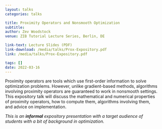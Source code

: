 ```yaml
---
layout: talks
categories: talks

title: Proximity Operators and Nonsmooth Optimization
subtitle: 
author: Zev Woodstock
venue: ZIB Tutorial Lecture Series, Berlin, DE

link-text: Lecture Slides (PDF)
link-download: /media/talks/Prox-Expository.pdf
link: /media/talks/Prox-Expository.pdf

tags: []
date: 2022-03-16
---
```


Proximity operators are tools which use first-order information to
solve optimization problems. However, unlike gradient-based
methods, algorithms involving proximity operators are guaranteed to
work in nonsmooth settings. This expository talk will discuss the
mathematical and numerical properties of proximity operators, how
to compute them, algorithms involving them, and advice on
implementation.

<em>This is an <b>informal</b> expository presentation with a
target audience of students with a bit of background in
optimization.</em>
